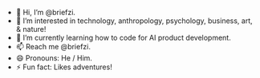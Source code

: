 - 👋 Hi, I’m @briefzi.
- 👀 I’m interested in technology, anthropology, psychology, business, art, & nature!
- 🌱 I’m currently learning how to code for AI product development.
- 📫 Reach me @briefzi.
- 😄 Pronouns: He / Him.
- ⚡ Fun fact: Likes adventures!

<!---
briefzi/briefzi is a ✨ special ✨ repository because its `README.md` (this file) appears on your GitHub profile.
You can click the Preview link to take a look at your changes.
--->
